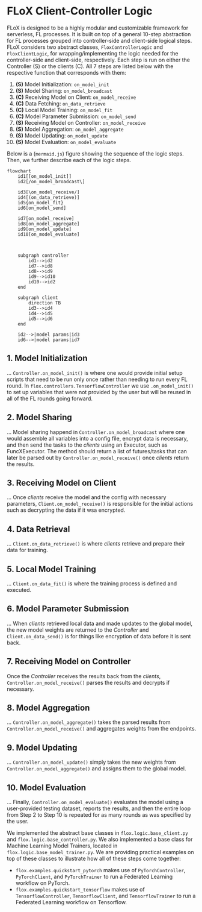 # FLoX Client-Controller Logic

FLoX is designed to be a highly modular and customizable framework for serverless, FL processes. It is built on top of a general 10-step abstraction for FL processes grouped into controller-side and client-side logical steps. FLoX considers two abstract classes, `FloxControllerLogic` and `FloxClientLogic`, for wrapping/implementing the logic needed for the controller-side and client-side, respectively. Each step is run on either the Controller (S) or the clients (C). All 7 steps are listed below with the respective function that corresponds with them:

1. **(S)** Model Initialization: `on_model_init`
2. **(S)** Model Sharing: `on_model_broadcast`
3. **(C)** Receiving Model on Client: `on_model_receive`
4. **(C)** Data Fetching: `on_data_retrieve`
5. **(C)** Local Model Training: `on_model_fit`
6. **(C)** Model Parameter Submission: `on_model_send`
7. **(S)** Receiving Model on Controller: `on_model_receive`
8. **(S)** Model Aggregation: `on_model_aggregate`
9. **(S)** Model Updating: `on_model_update`
10. **(S)** Model Evaluation: `on_model_evaluate`

Below is a (`mermaid.js`) figure showing the sequence of the logic steps. Then, we further describe each of the logic steps.

```mermaid
flowchart
    id1[[on_model_init]]
    id2[/on_model_broadcast\]

    id3[\on_model_receive/]
    id4[(on_data_retrieve)]
    id5{on_model_fit}
    id6[on_model_send]

    id7[on_model_receive]
    id8[on_model_aggregate]
    id9[on_model_update]
    id10[on_model_evaluate]



    subgraph controller
        id1-->id2
        id7-->id8
        id8-->id9
        id9-->id10
        id10-->id2
    end

    subgraph client
        direction TB
        id3-->id4
        id4-->id5
        id5-->id6
    end

    id2-->|model params|id3
    id6-->|model params|id7
```

## 1. Model Initialization
...
``Controller.on_model_init()`` is where one would provide initial setup scripts that need to be run only once
rather than needing to run every FL round. In ``flox.controllers.TensorflowController`` we use ``.on_model_init()`` to set up variables that were not provided by the user but will be reused in all of the FL rounds going forward.

## 2. Model Sharing
...
Model sharing happend in ``Controller.on_model_broadcast`` where one would assemble all variables into a config file, encrypt data is necessary, and then send the tasks to the *clients* using an Executor, such as FuncXExecutor. The method should return a list of futures/tasks that can later be parsed out by ``Controller.on_model_receive()`` once *clients* return the results.


## 3. Receiving Model on Client
...
Once *clients* receive the model and the config with necessary parameters, ``Client.on_model_receive()`` is responsible for the initial actions such as decrypting the data if it wsa encrypted.


## 4. Data Retrieval
...
``Client.on_data_retrieve()`` is where *clients* retrieve and prepare their data for training.

## 5. Local Model Training
...
``Client.on_data_fit()`` is where the training process is defined and executed.

## 6. Model Parameter Submission
...
When *clients* retrieved local data and made updates to the global model, the new model weights are returned to the *Controller* and ``Client.on_data_send()`` is for things like encryption of data before it is sent back.

## 7. Receiving Model on Controller
Once the *Controller* receives the results back from the *clients*, ``Controller.on_model_receive()`` parses the results and decrypts if necessary.

## 8. Model Aggregation
...
``Controller.on_model_aggregate()`` takes the parsed results from ``Controller.on_model_receive()`` and aggregates weights from the endpoints.

## 9. Model Updating
...
``Controller.on_model_update()`` simply takes the new weights from ``Controller.on_model_aggregate()`` and assigns them to the global model.

## 10. Model Evaluation
...
Finally, ``Controller.on_model_evaluate()`` evaluates the model using a user-provided testing dataset, reports the results, and then the entire loop from Step 2 to Step 10 is repeated for as many rounds as was specified by the user.

We implemented the abstract base classes in ``flox.logic.base_client.py`` and ``flox.logic.base_controller.py``. We also implemented a base class for Machine Learning Model Trainers, located in ``flox.logic.base_model_trainer.py``. We are providing practical examples on top of these classes to illustrate how all of these steps come together:
- ``flox.examples.quickstart_pytorch`` makes use of ``PyTorchController``, ``PyTorchClient``, and ``PyTorchTrainer`` to run a Federated Learning workflow on PyTorch.
- ``flox.examples.quickstart_tensorflow`` makes use of ``TensorflowController``, ``TensorflowClient``, and ``TensorflowTrainer`` to run a Federated Learning workflow on Tensorflow.
